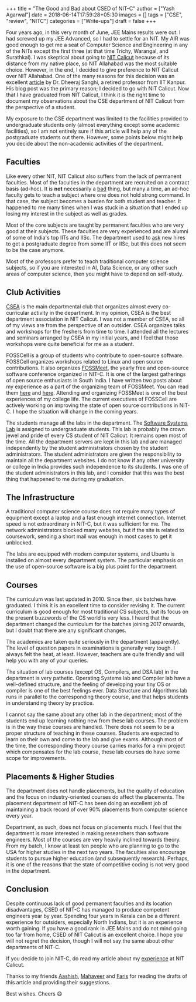 +++
title = "The Good and Bad about CSED of NIT-C"
author = ["Yash Agarwal"]
date = 2018-06-14T17:59:28+05:30
images = []
tags = ["CSE", "review", "NITC"]
categories = ["Write-ups"]
draft = false
+++

Four years ago, in this very month of June, JEE Mains results were out. I had screwed up my JEE Advanced, so I had to settle for an NIT. My AIR was good enough to get me a seat of Computer Science and Engineering in any of the NITs except the first three (at that time Trichy, Warangal, and Surathkal). I was skeptical about going to [NIT Calicut](http://nitc.ac.in/) because of its distance from my native place, so NIT Allahabad was the most suitable choice. However, in the end, I decided to give preference to NIT Calicut over NIT Allahabad. One of the many reasons for this decision was an excellent [article](http://dsanghi.blogspot.com/2011/05/my-2011-list-of-recommended-csit.html) by Dr. Dheeraj Sanghi, a retired professor from IIT Kanpur. His blog post was the primary reason; I decided to go with NIT Calicut. Now that I have graduated from NIT Calicut, I think it is the right time to document my observations about the CSE department of NIT Calicut from the perspective of a student.

My exposure to the CSE department was limited to the facilities provided to undergraduate students only (almost everything except some academic facilities), so I am not entirely sure if this article will help any of the postgraduate students out there. However, some points below might help you decide about the non-academic activities of the department.

## Faculties

Like every other NIT, NIT Calicut also suffers from the lack of permanent faculties. Most of the faculties in the department are recruited on a contract basis (ad-hoc). It is **not** necessarily a [bad](http://dsanghi.blogspot.com/2018/05/teaching-by-temps-it-is-budget-issue-too.html) thing, but many a time, an ad-hoc faculty gets to teach a subject where one does not hold strong command. In that case, the subject becomes a burden for both student and teacher. It happened to me many times when I was stuck in a situation that I ended up losing my interest in the subject as well as grades.

Most of the core subjects are taught by permanent faculties who are very good at their subjects. These faculties are very experienced and are alumni of some of India's top IITs and IISc. The department used to [ask](http://dsanghi.blogspot.com/2011/05/my-2011-list-of-recommended-csit.html) new hires to get a postgraduate degree from some IIT or IISc, but this does not seem to be the case anymore.

Most of the professors prefer to teach traditional computer science subjects, so if you are interested in AI, Data Science, or any other such areas of computer science, then you might have to depend on self-study.

## Club Activities

[CSEA](http://assoc.cse.nitc.ac.in) is the main departmental club that organizes almost every co-curricular activity in the department. In my opinion, CSEA is the best department association in NIT Calicut. I was not a member of CSEA, so all of my views are from the perspective of an outsider. CSEA organizes talks and workshops for the freshers from time to time. I attended all the lectures and seminars arranged by CSEA in my initial years, and I feel that those workshops were quite beneficial for me as a student.

FOSSCell is a group of students who contribute to open-source software. FOSSCell organizes workshops related to Linux and open source contributions. It also organizes [FOSSMeet](http://fossmeet.in/), the yearly free and open-source software conference organized in NIT-C. It is one of the largest gatherings of open source enthusiasts in South India. I have written two posts about my experience as a part of the organizing team of FOSSMeet. You can read them [here](/posts/2017/03/fossmeet17/) and [here](/posts/2018/03/fossmeet18/). Attending and organizing FOSSMeet is one of the best experiences of my college life. The current executives of FOSSCell are actively working on improving the state of open source contributions in NIT-C. I hope the situation will change in the coming years.

The students manage all the labs in the department. The [Software Systems Lab](http://athena.nitc.ac.in) is assigned to undergraduate students. This lab is probably the crown jewel and pride of every CS student of NIT Calicut. It remains open most of the time. All the department servers are kept in this lab and are managed independently by the student administrators chosen by the student administrators. The student administrators are given the responsibility to maintain all the department websites. I do not know if any other university or college in India provides such independence to its students. I was one of the student administrators in this lab, and I consider that this was the best thing that happened to me during my graduation.

## The Infrastructure

A traditional computer science course does not require many types of equipment except a laptop and a fast enough internet connection. Internet speed is not extraordinary in NIT-C, but it was sufficient for me. The network administrators blocked many websites, but if the site is related to coursework, sending a short mail was enough in most cases to get it unblocked.

The labs are equipped with modern computer systems, and Ubuntu is installed on almost every department system. The particular emphasis on the use of open-source software is a big plus point for the department.

## Courses

The curriculum was last updated in 2010. Since then, six batches have graduated. I think it is an excellent time to consider revising it. The current curriculum is good enough for most traditional CS subjects, but its focus on the present buzzwords of the CS world is very less. I heard that the department changed the curriculum for the batches joining 2017 onwards, but I doubt that there are any significant changes.

<!-- However, the department currently lacks enough number of faculties to teach those subjects, so  -->

The academics are taken quite seriously in the department (apparently). The level of question papers in examinations is generally very tough. I always felt the heat, at least. However, teachers are quite friendly and will help you with any of your queries.

The situation of lab courses (except OS, Compilers, and DSA lab) in the department is very pathetic. Operating Systems lab and Compiler lab have a well-defined structure, and the feeling of developing your tiny OS or compiler is one of the best feelings ever. Data Structure and Algorithms lab runs in parallel to the corresponding theory course, and that helps students in understanding theory by practice.

I cannot say the same about any other lab in the department; most of the students end up learning nothing new from these lab courses. The problem is in the way these courses are handled. There does not seem to be a proper structure of teaching in these courses. Students are expected to learn on their own and come to the lab and give exams. Although most of the time, the corresponding theory course carries marks for a mini project which compensates for the lab course, these lab courses do have some scope for improvements.

## Placements & Higher Studies

The department does not handle placements, but the quality of education and the focus on industry-oriented courses do affect the placements. The placement department of NIT-C has been doing an excellent job of maintaining a track record of over 90% placements from computer science every year.

Department, as such, does not focus on placements much. I feel that the department is more interested in making researchers than software engineers. Most of the courses are very heavily inclined towards theory. From my batch, I know at least ten people who are planning to go to the USA for higher studies in the next two years. The faculties also encourage students to pursue higher education (and subsequently research). Perhaps, it is one of the reasons that the state of competitive coding is not very good in the department.

## Conclusion

Despite continuous lack of good permanent faculties and its location disadvantages, CSED of NIT-C has managed to produce competent engineers year by year. Spending four years in Kerala can be a different experience for outsiders, especially North Indians, but it is an experience worth gaining. If you have a good rank in JEE Mains and do not mind going too far from home, CSED of NIT Calicut is an excellent choice. I hope you will not regret the decision, though I will not say the same about other departments of NIT-C.

If you decide to join NIT-C, do read my article about my [experience](/posts/2018/06/mistakes-that-i-made-in-nitc/) at NIT Calicut.

Thanks to my friends [Aashish](https://www.linkedin.com/in/aashishsatya), [Mahaveer](https://www.linkedin.com/in/mahaveer-chouhan-575abba7/) and [Faris](https://www.facebook.com/faris.shajahan.1) for reading the drafts of this article and providing their suggestions.

Best wishes. Cheers :smile: